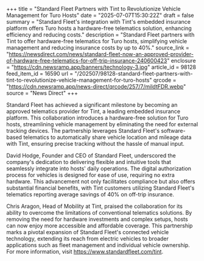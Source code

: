 +++
title = "Standard Fleet Partners with Tint to Revolutionize Vehicle Management for Turo Hosts"
date = "2025-07-07T15:30:22Z"
draft = false
summary = "Standard Fleet's integration with Tint's embedded insurance platform offers Turo hosts a hardware-free telematics solution, enhancing efficiency and reducing costs."
description = "Standard Fleet partners with Tint to offer hardware-free telematics for Turo hosts, simplifying vehicle management and reducing insurance costs by up to 40%."
source_link = "https://newsdirect.com/news/standard-fleet-now-an-approved-provider-of-hardware-free-telematics-for-off-trip-insurance-240600423"
enclosure = "https://cdn.newsramp.app/banners/technology-3.jpg"
article_id = 98128
feed_item_id = 16590
url = "/202507/98128-standard-fleet-partners-with-tint-to-revolutionize-vehicle-management-for-turo-hosts"
qrcode = "https://cdn.newsramp.app/news-direct/qrcode/257/7/mildtFDR.webp"
source = "News Direct"
+++

<p>Standard Fleet has achieved a significant milestone by becoming an approved telematics provider for Tint, a leading embedded insurance platform. This collaboration introduces a hardware-free solution for Turo hosts, streamlining vehicle management by eliminating the need for external tracking devices. The partnership leverages Standard Fleet's software-based telematics to automatically share vehicle location and mileage data with Tint, ensuring precise tracking without the hassle of manual input.</p><p>David Hodge, Founder and CEO of Standard Fleet, underscored the company's dedication to delivering flexible and intuitive tools that seamlessly integrate into hosts' daily operations. The digital authorization process for vehicles is designed for ease of use, requiring no extra hardware. This advancement not only facilitates compliance but also offers substantial financial benefits, with Tint customers utilizing Standard Fleet's telematics reporting average savings of 40% on off-trip insurance.</p><p>Chris Aragon, Head of Mobility at Tint, praised the collaboration for its ability to overcome the limitations of conventional telematics solutions. By removing the need for hardware investments and complex setups, hosts can now enjoy more accessible and affordable coverage. This partnership marks a pivotal expansion of Standard Fleet's connected vehicle technology, extending its reach from electric vehicles to broader applications such as fleet management and individual vehicle ownership. For more information, visit <a href='https://www.standardfleet.com/tint' rel='nofollow' target='_blank'>https://www.standardfleet.com/tint</a>.</p>